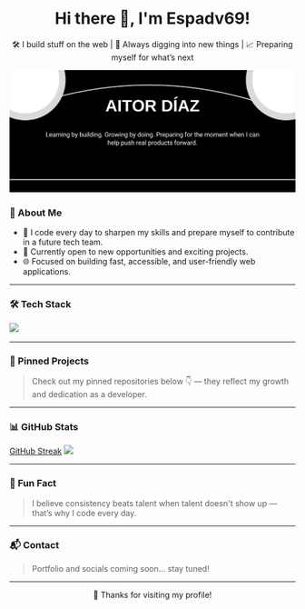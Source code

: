 <h1 align="center">Hi there 👋, I'm Espadv69!</h1>
<p align="center">
 🛠️ I build stuff on the web | 🔎 Always digging into new things | 📈 Preparing myself for what’s next
</p>

<p align="center">
 <img src="bg.png" alt="background with some data about me" />
</p>

### 🌱 About Me

- 🧠 I code every day to sharpen my skills and prepare myself to contribute in a future tech team.
- 🔭 Currently open to new opportunities and exciting projects.
- 🌐 Focused on building fast, accessible, and user-friendly web applications.

---

### 🛠 Tech Stack

<p align="left">
  <img src="https://skillicons.dev/icons?i=html,css,tailwind,javascript,react,nodejs,mongodb" />
</p>

---

### 📌 Pinned Projects

> Check out my pinned repositories below 👇 — they reflect my growth and dedication as a developer.

---

### 📊 GitHub Stats

<p align="center">
<!--   <img height="150" src="https://github-readme-streak-stats.herokuapp.com/?user=Espadv69&theme=tokyonight" />   -->
 
  [GitHub Streak](https://github-readme-streak-stats.herokuapp.com?user=Espadv69&theme=tokyonight)
  <img height="150" src="https://github-readme-stats.vercel.app/api/top-langs/?username=Espadv69&layout=compact&theme=tokyonight" />
</p>

---

### 🧠 Fun Fact

> I believe consistency beats talent when talent doesn't show up — that’s why I code every day.

---

### 📬 Contact

> Portfolio and socials coming soon... stay tuned!

---

<p align="center">
  💖 Thanks for visiting my profile!
</p>
